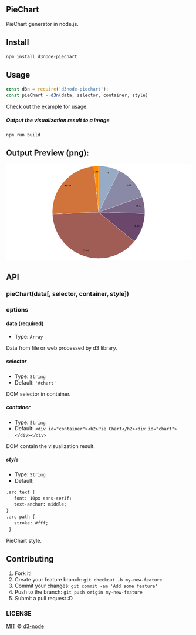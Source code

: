 ## PieChart

PieChart generator in node.js.


## Install

```bash
npm install d3node-piechart
```

## Usage

```js
const d3n = require('d3node-piechart');
const pieChart = d3n(data, selector, container, style)
```

Check out the [example](./example) for usage.

##### Output the visualization result to a image

```
npm run build
```

## Output Preview (png):

![chart](/example/output.png)

## API

### pieChart(data[, selector, container, style])

### options

#### data (required)

- Type: `Array`

Data from file or web processed by d3 library.

##### selector

- Type: `String`
- Default: `'#chart'`

DOM selector in container.

##### container

- Type: `String`
- Default: `<div id="container"><h2>Pie Chart</h2><div id="chart"></div></div>`

DOM contain the visualization result.

##### style

- Type: `String`<br>
- Default:
```html
.arc text {
   font: 10px sans-serif;
   text-anchor: middle;
}
.arc path {
   stroke: #fff;
 }
```
PieChart style.

## Contributing

1. Fork it!
2. Create your feature branch: `git checkout -b my-new-feature`
3. Commit your changes: `git commit -am 'Add some feature'`
4. Push to the branch: `git push origin my-new-feature`
5. Submit a pull request :D


### LICENSE

[MIT](LICENSE) &copy; [d3-node](https://github.com/d3-node)
